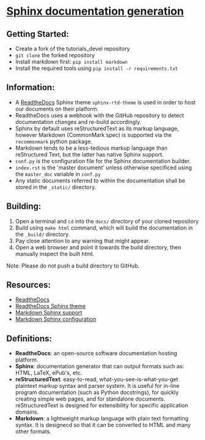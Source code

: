 # [Sphinx documentation generation](http://www.sphinx-doc.org/en/master/)

## Getting Started:
- Create a fork of the tutorials_devel repository
- `git clone` the forked repository
- Install markdown first: `pip install markdown`
- Install the required tools using `pip install -r requirements.txt`

## Information:
- A [ReadtheDocs](https://readthedocs.org/) Sphinx theme `sphinx-rtd-theme` is used in order to host our documents on their platform.
- ReadtheDocs uses a webhook with the GitHub repository to detect documentation changes and re-build accordingly.
- Sphinx by default uses reStructuredText as its markup language, however Markdown (CommonMark spec) is supported via the `recommonmark` python package.
- Markdown tends to be a less-tedious markup language than reStructured Text, but the latter has native Sphinx support.
- `conf.py` is the configuration file for the Sphinx documentation builder.
- `index.rst` is the 'master document' unless otherwise specificed using the `master_doc` variable in `conf.py`
- Any static documents referred to within the documentation shall be stored in the `_static/` directory.

## Building:
1. Open a terminal and `cd` into the `docs/` directory of your cloned repository
2. Build using `make html` command, which will build the documentation in the `_build/` directory.
3. Pay close attention to any warning that might appear.
4. Open a web browser and point it towards the build directory, then manually inspect the built html.

Note: Please do not push a build directory to GitHub.

## Resources:
- [ReadtheDocs](https://readthedocs.org/)
- [ReadtheDocs Sphinx theme](https://github.com/rtfd/sphinx_rtd_theme)
- [Markdown Sphinx support](https://github.com/rtfd/recommonmark)
- [Markdown Sphinx configuration](http://www.sphinx-doc.org/en/master/usage/markdown.html)

## Definitions:
- **ReadtheDocs**: an open-source software documentation hosting platform.
- **Sphinx**: documentation generator that can output formats such as: HTML, LaTeX, ePub's, etc.
- **reStructuredText**: easy-to-read, what-you-see-is-what-you-get plaintext markup syntax and parser system. It is useful for in-line program documentation (such as Python docstrings), for quickly creating simple web pages, and for standalone documents. reStructuredText is designed for extensibility for specific application domains.
- **Markdown**: a lightweight markup language with plain text formatting syntax. It is designecd so that it can be converted to HTML and many other formats.
